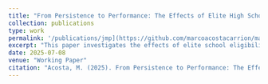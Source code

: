 ```yaml
---
title: "From Persistence to Performance: The Effects of Elite High Schools on Retaking and Testing"
collection: publications
type: work
permalink: '/publications/jmp](https://github.com/marcoacostacarrion/marcoacostacarrion.github.io/blob/master/files/JMP_draft.pdf'
excerpt: "This paper investigates the effects of elite school eligibility on retake probability and effort in the context of the centralized admission system in Mexico's metropolitan area, where upper secondary schools predominantly use entrance exam test scores to determine student admissions. Notably, elite high schools require an additional criterion: a middle school GPA of at least 7 out of 10. Using this policy rule, I employ regression discontinuity estimates comparing students that are eligible and ineligible to attend elite schools. I find that eligible students are more likely to retake the entrance exam and perform better. In addition, their families increase spending on private preparatory courses, and they do not show significant differences, with respect to ineligible students, in self-reported anxiety, aggression, depression, or attention indicators."
date: 2025-07-08
venue: "Working Paper"
citation: "Acosta, M. (2025). From Persistence to Performance: The Effects of Elite High Schools on Retaking and Testing. Draft manuscript."
---
```



